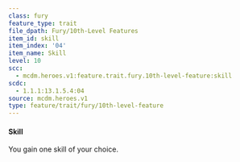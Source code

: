 ```yaml
---
class: fury
feature_type: trait
file_dpath: Fury/10th-Level Features
item_id: skill
item_index: '04'
item_name: Skill
level: 10
scc:
  - mcdm.heroes.v1:feature.trait.fury.10th-level-feature:skill
scdc:
  - 1.1.1:13.1.5.4:04
source: mcdm.heroes.v1
type: feature/trait/fury/10th-level-feature
---
```


#### Skill

You gain one skill of your choice.
